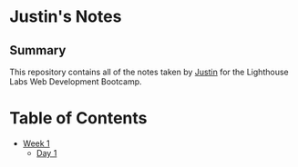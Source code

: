 # Justin's Notes
## Summary
This repository contains all of the notes taken by [Justin](https://github.com/JSKwok) for the Lighthouse Labs Web Development Bootcamp.
# Table of Contents
* [Week 1](/Week_1)
  * [Day 1](/Week_1/Day_1)